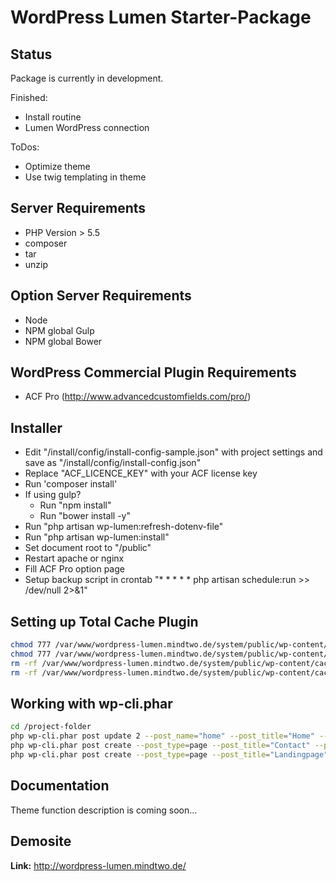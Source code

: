 # WordPress Lumen Starter-Package

## Status
Package is currently in development.

Finished:
- Install routine
- Lumen WordPress connection

ToDos:
- Optimize theme
- Use twig templating in theme

## Server Requirements
- PHP Version > 5.5
- composer
- tar
- unzip

## Option Server Requirements
- Node
- NPM global Gulp
- NPM global Bower

## WordPress Commercial Plugin Requirements
- ACF Pro (http://www.advancedcustomfields.com/pro/)

## Installer
- Edit "/install/config/install-config-sample.json" with project settings and save as "/install/config/install-config.json"
- Replace "ACF_LICENCE_KEY" with your ACF license key
- Run 'composer install'
- If using gulp?
    - Run "npm install"
    - Run "bower install -y"
- Run "php artisan wp-lumen:refresh-dotenv-file"
- Run "php artisan wp-lumen:install"
- Set document root to "/public"
- Restart apache or nginx
- Fill ACF Pro option page
- Setup backup script in crontab "* * * * * php artisan schedule:run >> /dev/null 2>&1"

## Setting up Total Cache Plugin
```bash
chmod 777 /var/www/wordpress-lumen.mindtwo.de/system/public/wp-content/cache
chmod 777 /var/www/wordpress-lumen.mindtwo.de/system/public/wp-content/w3tc-config
rm -rf /var/www/wordpress-lumen.mindtwo.de/system/public/wp-content/cache/config
rm -rf /var/www/wordpress-lumen.mindtwo.de/system/public/wp-content/cache/tmp
```

## Working with wp-cli.phar
```bash
cd /project-folder
php wp-cli.phar post update 2 --post_name="home" --post_title="Home" --comment_status=closed --ping_status=closed
php wp-cli.phar post create --post_type=page --post_title="Contact" --post_name="contact" --post_status=publish
php wp-cli.phar post create --post_type=page --post_title="Landingpage" --post_name="landingpage" --post_status=publish
```

## Documentation
Theme function description is coming soon...

## Demosite
**Link:** http://wordpress-lumen.mindtwo.de/